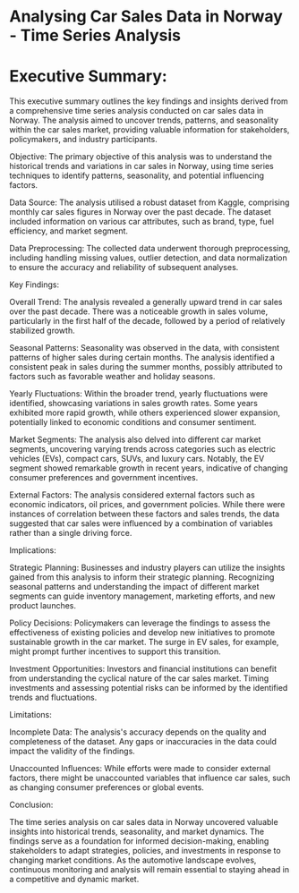 # Analysing Car Sales Data in Norway - Time Series Analysis
# Executive Summary:

This executive summary outlines the key findings and insights derived from a comprehensive time series analysis conducted on car sales data in Norway. The analysis aimed to uncover trends, patterns, and seasonality within the car sales market, providing valuable information for stakeholders, policymakers, and industry participants.

Objective:
The primary objective of this analysis was to understand the historical trends and variations in car sales in Norway, using time series techniques to identify patterns, seasonality, and potential influencing factors.

Data Source:
The analysis utilised a robust dataset from Kaggle, comprising monthly car sales figures in Norway over the past decade. The dataset included information on various car attributes, such as brand, type, fuel efficiency, and market segment.

Data Preprocessing: 
The collected data underwent thorough preprocessing, including handling missing values, outlier detection, and data normalization to ensure the accuracy and reliability of subsequent analyses.

Key Findings:

Overall Trend:
The analysis revealed a generally upward trend in car sales over the past decade. There was a noticeable growth in sales volume, particularly in the first half of the decade, followed by a period of relatively stabilized growth.

Seasonal Patterns:
Seasonality was observed in the data, with consistent patterns of higher sales during certain months. The analysis identified a consistent peak in sales during the summer months, possibly attributed to factors such as favorable weather and holiday seasons.

Yearly Fluctuations:
Within the broader trend, yearly fluctuations were identified, showcasing variations in sales growth rates. Some years exhibited more rapid growth, while others experienced slower expansion, potentially linked to economic conditions and consumer sentiment.

Market Segments:
The analysis also delved into different car market segments, uncovering varying trends across categories such as electric vehicles (EVs), compact cars, SUVs, and luxury cars. Notably, the EV segment showed remarkable growth in recent years, indicative of changing consumer preferences and government incentives.

External Factors:
The analysis considered external factors such as economic indicators, oil prices, and government policies. While there were instances of correlation between these factors and sales trends, the data suggested that car sales were influenced by a combination of variables rather than a single driving force.

Implications:

Strategic Planning:
Businesses and industry players can utilize the insights gained from this analysis to inform their strategic planning. Recognizing seasonal patterns and understanding the impact of different market segments can guide inventory management, marketing efforts, and new product launches.

Policy Decisions:
Policymakers can leverage the findings to assess the effectiveness of existing policies and develop new initiatives to promote sustainable growth in the car market. The surge in EV sales, for example, might prompt further incentives to support this transition.

Investment Opportunities:
Investors and financial institutions can benefit from understanding the cyclical nature of the car sales market. Timing investments and assessing potential risks can be informed by the identified trends and fluctuations.

Limitations:

Incomplete Data:
The analysis's accuracy depends on the quality and completeness of the dataset. Any gaps or inaccuracies in the data could impact the validity of the findings.

Unaccounted Influences:
While efforts were made to consider external factors, there might be unaccounted variables that influence car sales, such as changing consumer preferences or global events.

Conclusion:

The time series analysis on car sales data in Norway uncovered valuable insights into historical trends, seasonality, and market dynamics. The findings serve as a foundation for informed decision-making, enabling stakeholders to adapt strategies, policies, and investments in response to changing market conditions. As the automotive landscape evolves, continuous monitoring and analysis will remain essential to staying ahead in a competitive and dynamic market.
